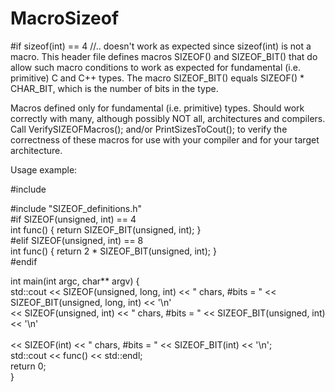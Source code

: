 # MacroSizeof
#if sizeof(int) == 4 //.. doesn't work as expected since sizeof(int) is not a macro. This header file defines macros SIZEOF() and SIZEOF_BIT() that do allow such macro conditions to work as expected for fundamental (i.e. primitive) C and C++ types. The macro SIZEOF_BIT() equals SIZEOF() * CHAR_BIT, which is the number of bits in the type.

Macros defined only for fundamental (i.e. primitive) types. Should work correctly with many, although possibly NOT all, architectures and compilers. Call VerifySIZEOFMacros<int>(); and/or PrintSizesToCout<int>(); to verify the correctness of these macros for use with your compiler and for your target architecture.

Usage example:<br />

#include <iostream> 

#include "SIZEOF_definitions.h"<br />
#if SIZEOF(unsigned, int) == 4<br />
int func() { return SIZEOF_BIT(unsigned, int); }<br />
#elif SIZEOF(unsigned, int) == 8<br />
int func() { return 2 * SIZEOF_BIT(unsigned, int); }<br />
#endif<br />

int main(int argc, char** argv) {<br />
  std::cout << SIZEOF(unsigned, long, int) << " chars, #bits = " << SIZEOF_BIT(unsigned, long, int) << '\n' <br />
  << SIZEOF(unsigned, int)       << " chars, #bits = " << SIZEOF_BIT(unsigned, int)       << '\n' <br />         
  << SIZEOF(int)                 << " chars, #bits = " << SIZEOF_BIT(int)                 << '\n'; <br />
  std::cout << func() << std::endl;<br />
  return 0;<br />
}
